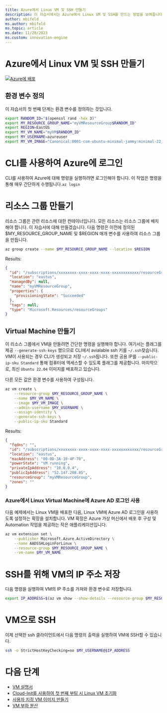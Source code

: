 ```yaml
---
title: Azure에서 Linux VM 및 SSH 만들기
description: 이 자습서에서는 Azure에서 Linux VM 및 SSH를 만드는 방법을 보여줍니다.
author: mbifeld
ms.author: mbifeld
ms.topic: article
ms.date: 11/28/2023
ms.custom: innovation-engine
---
```


# Azure에서 Linux VM 및 SSH 만들기

[![Azure에 배포](https://aka.ms/deploytoazurebutton)](https://portal.azure.com/#view/Microsoft_Azure_CloudNative/SubscriptionSelectionPage.ReactView/tutorialKey/CreateLinuxVMAndSSH)


## 환경 변수 정의

이 자습서의 첫 번째 단계는 환경 변수를 정의하는 것입니다.

```bash
export RANDOM_ID="$(openssl rand -hex 3)"
export MY_RESOURCE_GROUP_NAME="myVMResourceGroup$RANDOM_ID"
export REGION=EastUS
export MY_VM_NAME="myVM$RANDOM_ID"
export MY_USERNAME=azureuser
export MY_VM_IMAGE="Canonical:0001-com-ubuntu-minimal-jammy:minimal-22_04-lts-gen2:latest"
```

# CLI를 사용하여 Azure에 로그인

CLI를 사용하여 Azure에 대해 명령을 실행하려면 로그인해야 합니다. 이 작업은 명령을 통해 매우 간단하게 수행됩니다.`az login`

# 리소스 그룹 만들기

리소스 그룹은 관련 리소스에 대한 컨테이너입니다. 모든 리소스는 리소스 그룹에 배치해야 합니다. 이 자습서에 대해 만들겠습니다. 다음 명령은 이전에 정의된 $MY_RESOURCE_GROUP_NAME 및 $REGION 매개 변수를 사용하여 리소스 그룹을 만듭니다.

```bash
az group create --name $MY_RESOURCE_GROUP_NAME --location $REGION
```

Results:

<!-- expected_similarity=0.3 -->
```json   
{
  "id": "/subscriptions/xxxxxxxx-xxxx-xxxx-xxxx-xxxxxxxxxxxx/resourceGroups/myVMResourceGroup",
  "location": "eastus",
  "managedBy": null,
  "name": "myVMResourceGroup",
  "properties": {
    "provisioningState": "Succeeded"
  },
  "tags": null,
  "type": "Microsoft.Resources/resourceGroups"
}
```

## Virtual Machine 만들기

이 리소스 그룹에서 VM을 만들려면 간단한 명령을 실행해야 합니다. 여기서는 플래그를 제공 `--generate-ssh-keys` 했으므로 CLI에서 avialable ssh 키를 `~/.ssh`찾습니다. VM이 사용되는 경우 CLI가 생성되고 저장 `~/.ssh`됩니다. 또한 공용 IP를 `--public-ip-sku Standard` 통해 컴퓨터에 액세스할 수 있도록 플래그를 제공합니다. 마지막으로, 최신 `Ubuntu 22.04` 이미지를 배포하고 있습니다. 

다른 모든 값은 환경 변수를 사용하여 구성됩니다.

```bash
az vm create \
    --resource-group $MY_RESOURCE_GROUP_NAME \
    --name $MY_VM_NAME \
    --image $MY_VM_IMAGE \
    --admin-username $MY_USERNAME \
    --assign-identity \
    --generate-ssh-keys \
    --public-ip-sku Standard
```

Results:

<!-- expected_similarity=0.3 -->
```json
{
  "fqdns": "",
  "id": "/subscriptions/xxxxxxxx-xxxx-xxxx-xxxx-xxxxxxxxxxxx/resourceGroups/myVMResourceGroup/providers/Microsoft.Compute/virtualMachines/myVM",
  "location": "eastus",
  "macAddress": "00-0D-3A-10-4F-70",
  "powerState": "VM running",
  "privateIpAddress": "10.0.0.4",
  "publicIpAddress": "52.147.208.85",
  "resourceGroup": "myVMResourceGroup",
  "zones": ""
}
```

### Azure에서 Linux Virtual Machine에 Azure AD 로그인 사용

다음 예제에서는 Linux VM을 배포한 다음, Linux VM에 Azure AD 로그인을 사용하도록 설정하는 확장을 설치합니다. VM 확장은 Azure 가상 머신에서 배포 후 구성 및 Automation 작업을 제공하는 작은 애플리케이션입니다.

```bash
az vm extension set \
    --publisher Microsoft.Azure.ActiveDirectory \
    --name AADSSHLoginForLinux \
    --resource-group $MY_RESOURCE_GROUP_NAME \
    --vm-name $MY_VM_NAME
```

# SSH를 위해 VM의 IP 주소 저장
다음 명령을 실행하여 VM의 IP 주소를 가져와 환경 변수로 저장합니다.

```bash
export IP_ADDRESS=$(az vm show --show-details --resource-group $MY_RESOURCE_GROUP_NAME --name $MY_VM_NAME --query publicIps --output tsv)
```

# VM으로 SSH

<!--## Export the SSH configuration for use with SSH clients that support OpenSSH & SSH into the VM.
Login to Azure Linux VMs with Azure AD supports exporting the OpenSSH certificate and configuration. That means you can use any SSH clients that support OpenSSH-based certificates to sign in through Azure AD. The following example exports the configuration for all IP addresses assigned to the VM:-->

<!--
```bash
yes | az ssh config --file ~/.ssh/config --name $MY_VM_NAME --resource-group $MY_RESOURCE_GROUP_NAME
```
-->

이제 선택한 ssh 클라이언트에서 다음 명령의 출력을 실행하여 VM에 SSH할 수 있습니다.

```bash
ssh -o StrictHostKeyChecking=no $MY_USERNAME@$IP_ADDRESS
```

# 다음 단계

* [VM 설명서](https://learn.microsoft.com/azure/virtual-machines/)
* [Cloud-Init를 사용하여 첫 번째 부팅 시 Linux VM 초기화](https://learn.microsoft.com/azure/virtual-machines/linux/tutorial-automate-vm-deployment)
* [사용자 지정 VM 이미지 만들기](https://learn.microsoft.com/azure/virtual-machines/linux/tutorial-custom-images)
* [VM 부하 분산](https://learn.microsoft.com/azure/load-balancer/quickstart-load-balancer-standard-public-cli)
